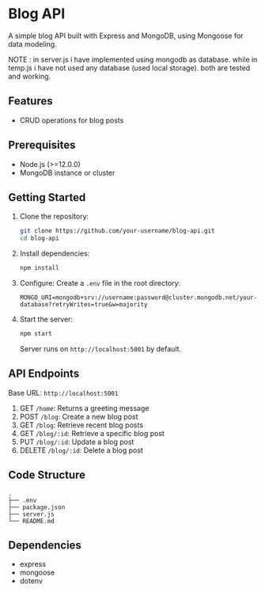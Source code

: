 # Blog API

A simple blog API built with Express and MongoDB, using Mongoose for data modeling.

NOTE : in server.js i have implemented using mongodb as database. while in temp.js i have not used any database (used local storage). both are tested and working.

## Features

- CRUD operations for blog posts

## Prerequisites

- Node.js (>=12.0.0)
- MongoDB instance or cluster

## Getting Started

1. Clone the repository:
   ```bash
   git clone https://github.com/your-username/blog-api.git
   cd blog-api
   ```

2. Install dependencies:
   ```bash
   npm install
   ```

3. Configure:
   Create a `.env` file in the root directory:
   ```dotenv
   MONGO_URI=mongodb+srv://username:password@cluster.mongodb.net/your-database?retryWrites=true&w=majority
   ```

4. Start the server:
   ```bash
   npm start
   ```

   Server runs on `http://localhost:5001` by default.

## API Endpoints

Base URL: `http://localhost:5001`

1. GET `/home`: Returns a greeting message
2. POST `/blog`: Create a new blog post
3. GET `/blog`: Retrieve recent blog posts
4. GET `/blog/:id`: Retrieve a specific blog post
5. PUT `/blog/:id`: Update a blog post
6. DELETE `/blog/:id`: Delete a blog post

## Code Structure

```
.
├── .env
├── package.json
├── server.js
└── README.md
```

## Dependencies

- express
- mongoose
- dotenv
```
